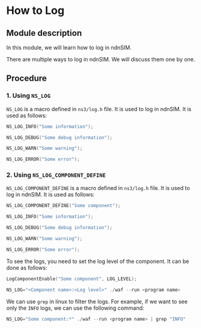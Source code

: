 # How to Log

## Module description

In this module, we will learn how to log in ndnSIM.

There are multiple ways to log in ndnSIM. We will discuss them one by one.

## Procedure

### 1. Using `NS_LOG`

`NS_LOG` is a macro defined in `ns3/log.h` file. It is used to log in ndnSIM. It is used as follows:

```cpp 
NS_LOG_INFO("Some information");

NS_LOG_DEBUG("Some debug information");

NS_LOG_WARN("Some warning");

NS_LOG_ERROR("Some error");
```

### 2. Using `NS_LOG_COMPONENT_DEFINE`

`NS_LOG_COMPONENT_DEFINE` is a macro defined in `ns3/log.h` file. It is used to log in ndnSIM. It is used as follows:

```cpp
NS_LOG_COMPONENT_DEFINE("Some component");

NS_LOG_INFO("Some information");

NS_LOG_DEBUG("Some debug information");

NS_LOG_WARN("Some warning");

NS_LOG_ERROR("Some error");
```

To see the logs, you need to set the log level of the component. It can be done as follows:

```cpp
LogComponentEnable("Some component", LOG_LEVEL);

NS_LOG="<Component name>:<Log level>" ./waf --run <program name>
```

We can use `grep` in linux to filter the logs. For example, if we want to see only the `INFO` logs, we can use the following command:

```cpp
NS_LOG="Some component:*" ./waf --run <program name> | grep "INFO"
```